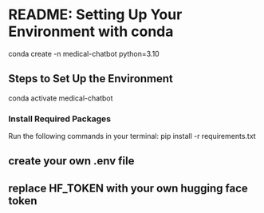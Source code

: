 # README: Setting Up Your Environment with conda
conda create -n medical-chatbot python=3.10


## Steps to Set Up the Environment
conda activate medical-chatbot


### Install Required Packages
Run the following commands in your terminal:
pip install -r requirements.txt

##  create your own .env file 
## replace HF_TOKEN  with your own hugging face token

